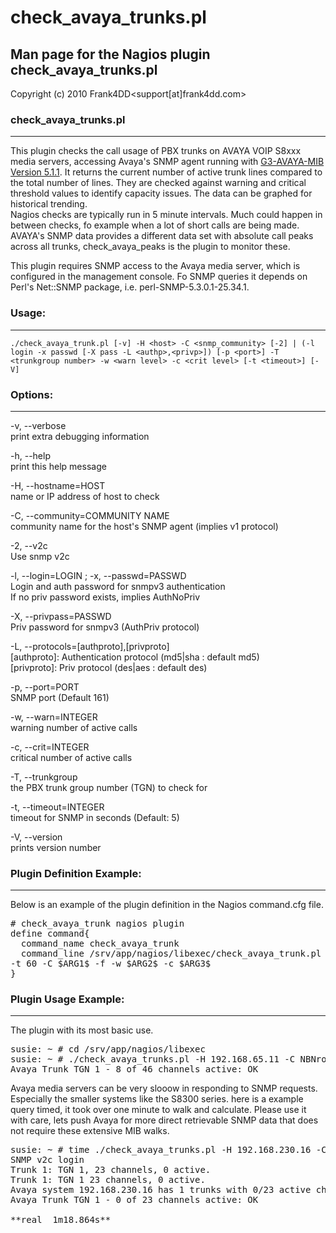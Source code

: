# check_avaya_trunks.pl

## Man page for the Nagios plugin check_avaya_trunks.pl

Copyright (c) 2010 Frank4DD<support[at]frank4dd.com>

### check_avaya_trunks.pl

* * *

This plugin checks the call usage of PBX trunks on AVAYA VOIP S8xxx media servers, accessing Avaya's SNMP agent running with [G3-AVAYA-MIB Version 5.1.1](avaya/g3mib.asn1). It returns the current number of active trunk lines compared to the total number of lines. They are checked against warning and critical threshold values to identify capacity issues. The data can be graphed for historical trending.  
Nagios checks are typically run in 5 minute intervals. Much could happen in between checks, fo example when a lot of short calls are being made. AVAYA's SNMP data provides a different data set with absolute call peaks across all trunks, check_avaya_peaks is the plugin to monitor these.

This plugin requires SNMP access to the Avaya media server, which is configured in the management console. Fo SNMP queries it depends on Perl's Net::SNMP package, i.e. perl-SNMP-5.3.0.1-25.34.1.

### Usage:

* * *

`./check_avaya_trunk.pl [-v] -H <host> -C <snmp_community> [-2] | (-l login -x passwd [-X pass -L <authp>,<privp>]) [-p <port>] -T <trunkgroup number> -w <warn level> -c <crit level> [-t <timeout>] [-V]`

### Options:

* * *

-v, --verbose  
      print extra debugging information

-h, --help  
      print this help message

-H, --hostname=HOST  
      name or IP address of host to check

-C, --community=COMMUNITY NAME  
      community name for the host's SNMP agent (implies v1 protocol)

-2, --v2c  
      Use snmp v2c

-l, --login=LOGIN ; -x, --passwd=PASSWD  
      Login and auth password for snmpv3 authentication  
      If no priv password exists, implies AuthNoPriv

-X, --privpass=PASSWD  
      Priv password for snmpv3 (AuthPriv protocol)

-L, --protocols=[authproto],[privproto]  
      [authproto]: Authentication protocol (md5|sha : default md5)  
      [privproto]: Priv protocol (des|aes : default des)

-p, --port=PORT  
      SNMP port (Default 161)

-w, --warn=INTEGER  
      warning number of active calls

-c, --crit=INTEGER  
      critical number of active calls

-T, --trunkgroup  
      the PBX trunk group number (TGN) to check for

-t, --timeout=INTEGER  
      timeout for SNMP in seconds (Default: 5)

-V, --version  
      prints version number

### Plugin Definition Example:

* * *

Below is an example of the plugin definition in the Nagios command.cfg file.

<pre># check_avaya_trunk nagios plugin
define command{
  command_name check_avaya_trunk
  command_line /srv/app/nagios/libexec/check_avaya_trunk.pl -H $HOSTADDRESS$ 
-t 60 -C $ARG1$ -f -w $ARG2$ -c $ARG3$
}</pre>

### Plugin Usage Example:

* * *

The plugin with its most basic use.

<pre>susie: ~ # cd /srv/app/nagios/libexec
susie: ~ # ./check_avaya_trunks.pl -H 192.168.65.11 -C NBNro -T 1 -w 40 -c 46
Avaya Trunk TGN 1 - 8 of 46 channels active: OK</pre>

Avaya media servers can be very slooow in responding to SNMP requests. Especially the smaller systems like the S8300 series. here is a example query timed, it took over one minute to walk and calculate. Please use it with care, lets push Avaya for more direct retrievable SNMP data that does not require these extensive MIB walks.

<pre>susie: ~ # time ./check_avaya_trunks.pl -H 192.168.230.16 -C NBNro -2 -T 1 -w 55 -c 66 -v -t 15
SNMP v2c login
Trunk 1: TGN 1, 23 channels, 0 active.
Trunk 1: TGN 1 23 channels, 0 active.
Avaya system 192.168.230.16 has 1 trunks with 0/23 active channels.
Avaya Trunk TGN 1 - 0 of 23 channels active: OK

**real	1m18.864s**</pre>
